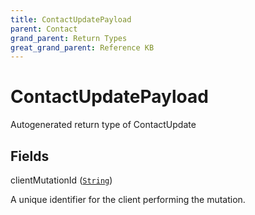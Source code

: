 ```yaml
---
title: ContactUpdatePayload
parent: Contact
grand_parent: Return Types
great_grand_parent: Reference KB
---
```


# ContactUpdatePayload

Autogenerated return type of ContactUpdate

## Fields

<div class="field-entry ">
  <span id="client_mutation_id" class="field-name anchored">clientMutationId (<code><a href="/docs/reference_kb/scalar/string">String</a></code>)</span>

  <div class="description-wrapper">
   <p>A unique identifier for the client performing the mutation.</p>

  </div>
</div>

